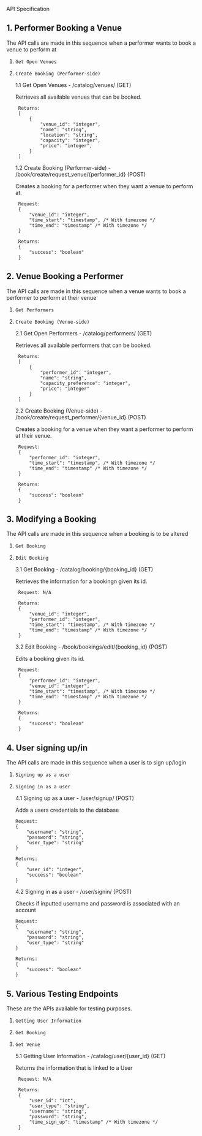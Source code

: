 API Specification

## 1. Performer Booking a Venue

The API calls are made in this sequence when a performer wants to book a venue to perform at

1.  `Get Open Venues`
2.  `Create Booking (Performer-side)`

    1.1 Get Open Venues - /catalog/venues/ (GET)

    Retrieves all available venues that can be booked.

         Returns:
         [
             {
                 "venue_id": "integer",
                 "name": "string",
                 "location": "string",
                 "capacity": "integer",
                 "price": "integer",
             }
         ]

    1.2 Create Booking (Performer-side) - /book/create/request_venue/{performer_id} (POST)

    Creates a booking for a performer when they want a venue to perform at.

         Request:
         {
             "venue_id": "integer",
             "time_start": "timestamp", /* With timezone */
             "time_end": "timestamp" /* With timezone */
         }

         Returns:
         {
             "success": "boolean"
         }

## 2. Venue Booking a Performer

The API calls are made in this sequence when a venue wants to book a performer to perform at their venue

1.  `Get Performers`
2.  `Create Booking (Venue-side)`

    2.1 Get Open Performers - /catalog/performers/ (GET)

    Retrieves all available performers that can be booked.

         Returns:
         [
             {
                 "performer_id": "integer",
                 "name": "string",
                 "capacity_preference": "integer",
                 "price": "integer"
             }
         ]

    2.2 Create Booking (Venue-side) - /book/create/request_performer/{venue_id} (POST)

    Creates a booking for a venue when they want a performer to perform at their venue.

         Request:
         {
             "performer_id": "integer",
             "time_start": "timestamp", /* With timezone */
             "time_end": "timestamp" /* With timezone */
         }

         Returns:
         {
             "success": "boolean"
         }

## 3. Modifying a Booking

The API calls are made in this sequence when a booking is to be altered

1.  `Get Booking`
2.  `Edit Booking`

    3.1 Get Booking - /catalog/booking/{booking_id} (GET)

    Retrieves the information for a bookingn given its id.

         Request: N/A

         Returns:
         {
             "venue_id": "integer",
             "performer_id": "integer",
             "time_start": "timestamp", /* With timezone */
             "time_end": "timestamp" /* With timezone */
         }

    3.2 Edit Booking - /book/bookings/edit/{booking_id} (POST)

    Edits a booking given its id.

         Request:
         {
             "performer_id": "integer",
             "venue_id": "integer",
             "time_start": "timestamp", /* With timezone */
             "time_end": "timestamp" /* With timezone */
         }

         Returns:
         {
             "success": "boolean"
         }

## 4. User signing up/in

The API calls are made in this sequence when a user is to sign up/login

1.  `Signing up as a user`
2.  `Signing in as a user`

    4.1 Signing up as a user - /user/signup/ (POST)

    Adds a users credentials to the database

        Request:
        {
            "username": "string",
            "password": “string",
            "user_type": "string"
        }

        Returns:
        {
            "user_id": "integer",
            "success": "boolean"
        }

    4.2 Signing in as a user - /user/signin/ (POST)

    Checks if inputted username and password is associated with an account

        Request:
        {
            "username": "string",
            "password": "string",
            "user_type": "string"
        }

        Returns:
        {
            "success": "boolean"
        }

## 5. Various Testing Endpoints

These are the APIs available for testing purposes.

1.  `Getting User Information`
2.  `Get Booking`
3.  `Get Venue`

    5.1 Getting User Information - /catalog/user/{user_id} (GET)

    Returns the information that is linked to a User

         Request: N/A

         Returns:
         {
             "user_id": "int",
             "user_type": "string",
             "username": "string",
             "password": "string",
             "time_sign_up": "timestamp" /* With timezone */
         }
